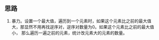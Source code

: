 ## 思路

1)  暴力。设置一个最大值，遍历到一个元素时，如果这个元素比之前的最大值大，那显然不用再找逆序对，逆序对数量为0。如果这个元素比之前的最大值小， 那么遍历一遍之前的元素，统计改元素大的元素的数量。

